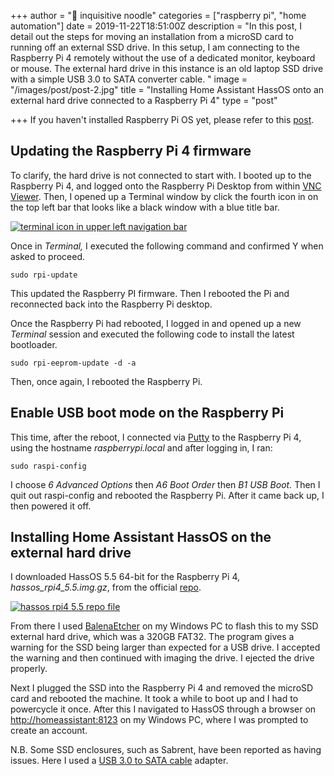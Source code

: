 +++
author = "🍜 inquisitive noodle"
categories = ["raspberry pi", "home automation"]
date = 2019-11-22T18:51:00Z
description = "In this post, I detail out the steps for moving an installation from a microSD card to running off an external SSD drive. In this setup, I am connecting to the Raspberry Pi 4 remotely without the use of a dedicated monitor, keyboard or mouse. The external hard drive in this instance is an old laptop SSD drive with a simple USB 3.0 to SATA converter cable. "
image = "/images/post/post-2.jpg"
title = "Installing Home Assistant HassOS onto an external hard drive connected to a Raspberry Pi 4"
type = "post"

+++
If you haven't installed Raspberry Pi OS yet, please refer to this [post]().

## Updating the Raspberry Pi 4 firmware

To clarify, the hard drive is not connected to start with. I booted up to the Raspberry Pi 4, and logged onto the Raspberry Pi Desktop from within [VNC Viewer](https://www.realvnc.com/en/connect/download/viewer/). Then, I opened up a Terminal window by click the fourth icon in on the top left bar that looks like a black window with a blue title bar.

[![terminal icon in upper left navigation bar](https://github.com/inquisitivenoodle/mywebsite/raw/master/site/content/post/img/terminal-icon.png "terminal icon in the upper left navigation bar.")](https://github.com/inquisitivenoodle/mywebsite/blob/master/site/content/post/img/terminal-icon.png)

Once in _Terminal,_ I executed the following command and confirmed Y when asked to proceed.

    sudo rpi-update

This updated the Raspberry PI firmware. Then I rebooted the Pi and reconnected back into the Raspberry Pi desktop.

Once the Raspberry Pi had rebooted, I logged in and opened up a new _Terminal_ session and executed the following code to install the latest bootloader.

    sudo rpi-eeprom-update -d -a

Then, once again, I rebooted the Raspberry Pi.

## Enable USB boot mode on the Raspberry Pi

This time, after the reboot, I connected via [Putty](https://www.chiark.greenend.org.uk/\~sgtatham/putty/) to the Raspberry Pi 4, using the hostname _raspberrypi.local_ and after logging in, I ran:

    sudo raspi-config

I choose _6 Advanced Options_ then _A6 Boot Order_ then _B1 USB Boot._ Then I quit out raspi-config and rebooted the Raspberry Pi. After it came back up, I then powered it off.

## Installing Home Assistant HassOS on the external hard drive

I downloaded HassOS 5.5 64-bit for the Raspberry Pi 4, _hassos_rpi4_5.5.img.gz_, from the official [repo](https://github.com/home-assistant/operating-system/releases/tag/5.5).

[![hassos rpi4 5.5 repo file](https://github.com/inquisitivenoodle/mywebsite/raw/master/site/content/post/img/hassos-repo.png "hassos rpi4 5.5 repo file")](https://github.com/inquisitivenoodle/mywebsite/blob/master/site/content/post/img/hassos-repo.png)

From there I used [BalenaEtcher](https://www.balena.io/etcher/) on my Windows PC to flash this to my SSD external hard drive, which was a 320GB FAT32. The program gives a warning for the SSD being larger than expected for a USB drive. I accepted the warning and then continued with imaging the drive. I ejected the drive properly.

Next I plugged the SSD into the Raspberry Pi 4 and removed the microSD card and rebooted the machine. It took a while to boot up and I had to powercycle it once. After this I navigated to HassOS through a browser on [http://homeassistant:8123](http://homeassistant:8123) on my Windows PC, where I was prompted to create an account.

N.B. Some SSD enclosures, such as Sabrent, have been reported as having issues. Here I used a [USB 3.0 to SATA cable](https://www.amazon.co.uk/gp/product/B01N2JIQR7) adapter.